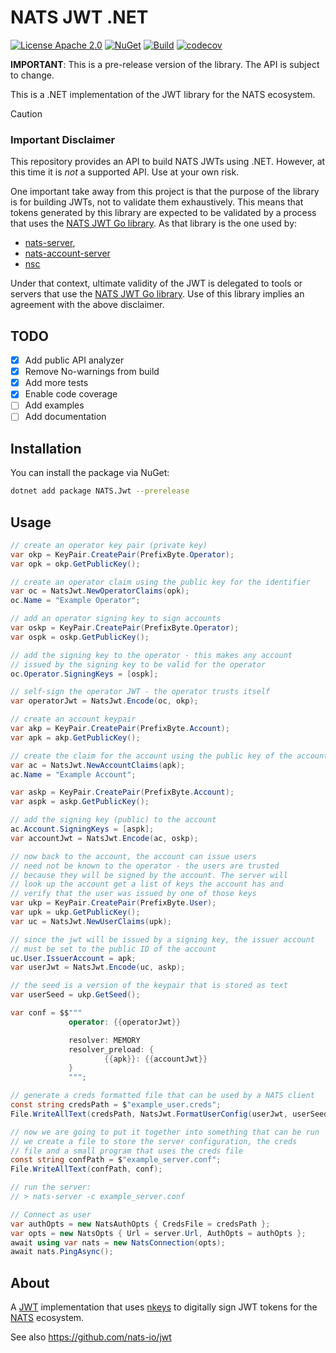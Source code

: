 # NATS JWT .NET

[![License Apache 2.0](https://img.shields.io/badge/License-Apache2-blue.svg)](https://www.apache.org/licenses/LICENSE-2.0)
[![NuGet](https://img.shields.io/nuget/v/NATS.Jwt.svg?cacheSeconds=3600)](https://www.nuget.org/packages/NATS.Jwt)
[![Build](https://github.com/nats-io/jwt.net/actions/workflows/test.yml/badge.svg?branch=main)](https://github.com/nats-io/jwt.net/actions/workflows/test.yml?query=branch%3Amain)
[![codecov](https://codecov.io/github/nats-io/jwt.net/graph/badge.svg?token=zXUTHG6L3Q)](https://codecov.io/github/nats-io/jwt.net)

**IMPORTANT**: This is a pre-release version of the library. The API is subject to change.

This is a .NET implementation of the JWT library for the NATS ecosystem.

> [!CAUTION]
> ### Important Disclaimer
>
> This repository provides an API to build NATS JWTs using .NET. However, at
> this time it is _not_ a supported API. Use at your own risk.
> 
> One important take away from this project is that the purpose of the library is
> for building JWTs, not to validate them exhaustively. This means that tokens
> generated by this library are expected to be validated by a process that uses
> the [NATS JWT Go library](github.com/nats-io/jwt). As that library is the one
> used by:
> 
> - [nats-server](github.com/nats-io/nats-server),
> - [nats-account-server](github.com/nats-io/nats-account-server)
> - [nsc](github.com/nats-io/nsc)
> 
> Under that context, ultimate validity of the JWT is delegated to tools or
> servers that use the [NATS JWT Go library](github.com/nats-io/jwt). Use of this
> library implies an agreement with the above disclaimer.

## TODO

- [x] Add public API analyzer
- [x] Remove No-warnings from build
- [x] Add more tests
- [x] Enable code coverage
- [ ] Add examples
- [ ] Add documentation

## Installation

You can install the package via NuGet:

```bash
dotnet add package NATS.Jwt --prerelease
```

## Usage

```csharp
// create an operator key pair (private key)
var okp = KeyPair.CreatePair(PrefixByte.Operator);
var opk = okp.GetPublicKey();

// create an operator claim using the public key for the identifier
var oc = NatsJwt.NewOperatorClaims(opk);
oc.Name = "Example Operator";

// add an operator signing key to sign accounts
var oskp = KeyPair.CreatePair(PrefixByte.Operator);
var ospk = oskp.GetPublicKey();

// add the signing key to the operator - this makes any account
// issued by the signing key to be valid for the operator
oc.Operator.SigningKeys = [ospk];

// self-sign the operator JWT - the operator trusts itself
var operatorJwt = NatsJwt.Encode(oc, okp);

// create an account keypair
var akp = KeyPair.CreatePair(PrefixByte.Account);
var apk = akp.GetPublicKey();

// create the claim for the account using the public key of the account
var ac = NatsJwt.NewAccountClaims(apk);
ac.Name = "Example Account";

var askp = KeyPair.CreatePair(PrefixByte.Account);
var aspk = askp.GetPublicKey();

// add the signing key (public) to the account
ac.Account.SigningKeys = [aspk];
var accountJwt = NatsJwt.Encode(ac, oskp);

// now back to the account, the account can issue users
// need not be known to the operator - the users are trusted
// because they will be signed by the account. The server will
// look up the account get a list of keys the account has and
// verify that the user was issued by one of those keys
var ukp = KeyPair.CreatePair(PrefixByte.User);
var upk = ukp.GetPublicKey();
var uc = NatsJwt.NewUserClaims(upk);

// since the jwt will be issued by a signing key, the issuer account
// must be set to the public ID of the account
uc.User.IssuerAccount = apk;
var userJwt = NatsJwt.Encode(uc, askp);

// the seed is a version of the keypair that is stored as text
var userSeed = ukp.GetSeed();

var conf = $$"""
             operator: {{operatorJwt}}

             resolver: MEMORY
             resolver_preload: {
                     {{apk}}: {{accountJwt}}
             }
             """;

// generate a creds formatted file that can be used by a NATS client
const string credsPath = $"example_user.creds";
File.WriteAllText(credsPath, NatsJwt.FormatUserConfig(userJwt, userSeed));

// now we are going to put it together into something that can be run
// we create a file to store the server configuration, the creds
// file and a small program that uses the creds file
const string confPath = $"example_server.conf";
File.WriteAllText(confPath, conf);

// run the server:
// > nats-server -c example_server.conf

// Connect as user
var authOpts = new NatsAuthOpts { CredsFile = credsPath };
var opts = new NatsOpts { Url = server.Url, AuthOpts = authOpts };
await using var nats = new NatsConnection(opts);
await nats.PingAsync();
```

## About

A [JWT](https://jwt.io/) implementation that uses [nkeys](https://github.com/nats-io/nkeys.net) to digitally sign
JWT tokens for the [NATS](https://nats.io/) ecosystem.

See also https://github.com/nats-io/jwt
